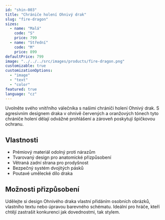 ```yaml
---
id: "shin-003"
title: "Chrániče holení Ohnivý drak"
slug: "fire-dragon"
sizes:
  - name: "Malá"
    code: "S"
    price: 799
  - name: "Střední"
    code: "M"
    price: 899
defaultPrice: 799
image: "../../../src/images/products/fire-dragon.png"
customizable: true
customizationOptions:
  - "image"
  - "text"
  - "color"
featured: true
language: "cz"
---
```


Uvolněte svého vnitřního válečníka s našimi chrániči holení Ohnivý drak. S agresivním designem draka v ohnivě červených a oranžových tónech tyto chrániče holení dělají odvážné prohlášení a zároveň poskytují špičkovou ochranu.

## Vlastnosti

- Prémiový materiál odolný proti nárazům
- Tvarovaný design pro anatomické přizpůsobení
- Větraná zadní strana pro prodyšnost
- Bezpečný systém dvojitých pásků
- Poutavé umělecké dílo draka

## Možnosti přizpůsobení

Udělejte si design Ohnivého draka vlastní přidáním osobních obrázků, vlastního textu nebo úpravou barevného schématu. Ideální pro hráče, kteří chtějí zastrašit konkurenci jak dovednostmi, tak stylem.
